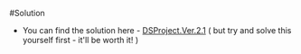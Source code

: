 #Solution

- You can find the solution here - [DSProject.Ver.2.1](../archives/DSProject.Ver.2.1.rar) ( but try and solve this yourself first - it'll be worth it! )